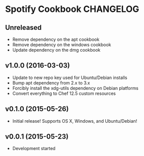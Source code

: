 Spotify Cookbook CHANGELOG
==========================

Unreleased
----------
- Remove dependency on the apt cookbook
- Remove dependency on the windows cookbook
- Update dependency on the dmg cookbook

v1.0.0 (2016-03-03)
-------------------
- Update to new repo key used for Ubuntu/Debian installs
- Bump apt dependency from 2.x to 3.x
- Forcibly install the xdg-utils dependency on Debian platforms
- Convert everything to Chef 12.5 custom resources

v0.1.0 (2015-05-26)
-------------------
- Initial release! Supports OS X, Windows, and Ubuntu/Debian!

v0.0.1 (2015-05-23)
-------------------
- Development started
